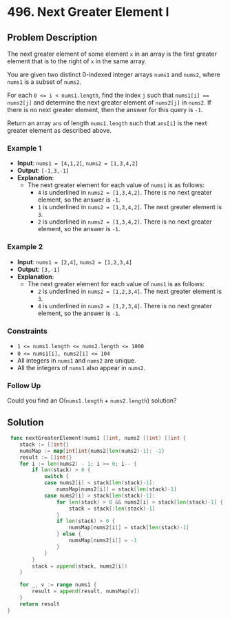 # 496. Next Greater Element I

## Problem Description

The next greater element of some element `x` in an array is the first greater element that is to the right of `x` in the same array.

You are given two distinct 0-indexed integer arrays `nums1` and `nums2`, where `nums1` is a subset of `nums2`.

For each `0 <= i < nums1.length`, find the index `j` such that `nums1[i] == nums2[j]` and determine the next greater element of `nums2[j]` in `nums2`. If there is no next greater element, then the answer for this query is `-1`.

Return an array `ans` of length `nums1.length` such that `ans[i]` is the next greater element as described above.

### Example 1

- **Input**: `nums1 = [4,1,2]`, `nums2 = [1,3,4,2]`
- **Output**: `[-1,3,-1]`
- **Explanation**:
    - The next greater element for each value of `nums1` is as follows:
        - `4` is underlined in `nums2 = [1,3,4,2]`. There is no next greater element, so the answer is `-1`.
        - `1` is underlined in `nums2 = [1,3,4,2]`. The next greater element is `3`.
        - `2` is underlined in `nums2 = [1,3,4,2]`. There is no next greater element, so the answer is `-1`.

### Example 2

- **Input**: `nums1 = [2,4]`, `nums2 = [1,2,3,4]`
- **Output**: `[3,-1]`
- **Explanation**:
    - The next greater element for each value of `nums1` is as follows:
        - `2` is underlined in `nums2 = [1,2,3,4]`. The next greater element is `3`.
        - `4` is underlined in `nums2 = [1,2,3,4]`. There is no next greater element, so the answer is `-1`.

### Constraints

- `1 <= nums1.length <= nums2.length <= 1000`
- `0 <= nums1[i], nums2[i] <= 104`
- All integers in `nums1` and `nums2` are unique.
- All the integers of `nums1` also appear in `nums2`.

### Follow Up

Could you find an O(`nums1.length` + `nums2.length`) solution?

## Solution

```go
 func nextGreaterElement(nums1 []int, nums2 []int) []int {
	stack := []int{}
	numsMap := map[int]int{nums2[len(nums2)-1]: -1}
	result := []int{}
	for i := len(nums2) - 1; i >= 0; i-- {
		if len(stack) > 0 {
			switch {
			case nums2[i] < stack[len(stack)-1]:
				numsMap[nums2[i]] = stack[len(stack)-1]
			case nums2[i] > stack[len(stack)-1]:
				for len(stack) > 0 && nums2[i] > stack[len(stack)-1] {
					stack = stack[:len(stack)-1]
				}
				if len(stack) > 0 {
					numsMap[nums2[i]] = stack[len(stack)-1]
				} else {
					numsMap[nums2[i]] = -1
				}
			}
		}
		stack = append(stack, nums2[i])
	}

	for _, v := range nums1 {
		result = append(result, numsMap[v])
	}
	return result
}
```

